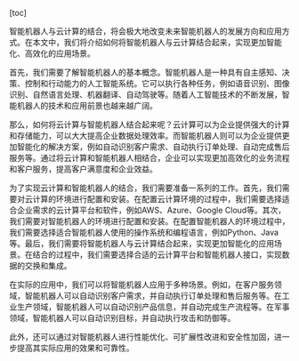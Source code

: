 
[toc]                    
                
                
智能机器人与云计算的结合，将会极大地改变未来智能机器人的发展方向和应用方式。在本文中，我们将介绍如何将智能机器人与云计算结合起来，实现更加智能化、高效化的应用场景。

首先，我们需要了解智能机器人的基本概念。智能机器人是一种具有自主感知、决策、控制和行动能力的人工智能系统。它可以执行各种任务，例如语音识别、图像识别、自然语言处理、机器翻译、自动驾驶等。随着人工智能技术的不断发展，智能机器人的技术和应用前景也越来越广阔。

那么，如何将云计算与智能机器人结合起来呢？云计算可以为企业提供强大的计算和存储能力，可以大大提高企业数据处理效率。而智能机器人则可以为企业提供更加智能化的解决方案，例如自动识别客户需求、自动执行订单处理、自动完成售后服务等。通过将云计算和智能机器人相结合，企业可以实现更加高效化的业务流程和客户服务，提高客户满意度和企业效益。

为了实现云计算和智能机器人的结合，我们需要准备一系列的工作。首先，我们需要对云计算的环境进行配置和安装。在配置云计算环境的过程中，我们需要选择适合企业需求的云计算平台和软件，例如AWS、Azure、Google Cloud等。其次，我们需要对智能机器人的环境进行配置和安装。在配置智能机器人的环境过程中，我们需要选择适合智能机器人使用的操作系统和编程语言，例如Python、Java等。最后，我们需要将智能机器人与云计算结合起来，实现更加智能化的应用场景。在结合的过程中，我们需要选择合适的云计算平台和智能机器人接口，实现数据的交换和集成。

在实际的应用中，我们可以将智能机器人应用于多种场景。例如，在客户服务领域，智能机器人可以自动识别客户需求，并自动执行订单处理和售后服务等。在工业生产领域，智能机器人可以自动识别产品信息，并自动完成生产流程等。在军事领域，智能机器人可以自动识别目标，并自动执行攻击和防御等。

此外，还可以通过对智能机器人进行性能优化、可扩展性改进和安全性加固，进一步提高其实际应用的效果和可靠性。

